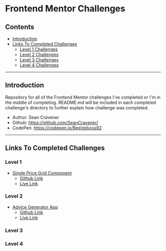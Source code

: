 # Frontend Mentor Challenges

## Contents

- [Introduction](#introduction)
- [Links To Completed Challenges](#links-to-completed-challenges)
  - [Level 1 Challenges](#level-1-challenges)
  - [Level 2 Challenges](#level-2-challenges)
  - [Level 3 Challenges](#level-3-challenges)
  - [Level 4 Challenges](#level-4-challenges)

---

## Introduction

Repository for all of the Frontend Mentor challenges I've completed or I'm in the middle of completing. README.md will be included in each completed challenge's directory to further explain how challenge was completed.

- Author: Sean Cravener
- Github: https://github.com/SeanCravener/
- CodePen: https://codepen.io/Beelzeboss92

---

## Links To Completed Challenges

### Level 1

- [Single Price Grid Component](https://www.frontendmentor.io/challenges/single-price-grid-component-5ce41129d0ff452fec5abbbc)
  - [Github Link](https://github.com/SeanCravener/frontend-mentor-challenges/tree/main/level-1/single-price-grid)
  - [Live Link]()

### Level 2

- [Advice Generator App](https://www.frontendmentor.io/challenges/advice-generator-app-QdUG-13db)
  - [Github Link](https://github.com/SeanCravener/frontend-mentor-challenges/tree/main/level-2/advice-generator-app)
  - [Live Link](https://codepen.io/Beelzeboss92/pen/poZZaBJ)

### Level 3

### Level 4

